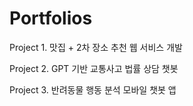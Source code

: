 # Portfolios

Project 1. 맛집 + 2차 장소 추천 웹 서비스 개발

Project 2. GPT 기반 교통사고 법률 상담 챗봇

Project 3. 반려동물 행동 분석 모바일 챗봇 앱
